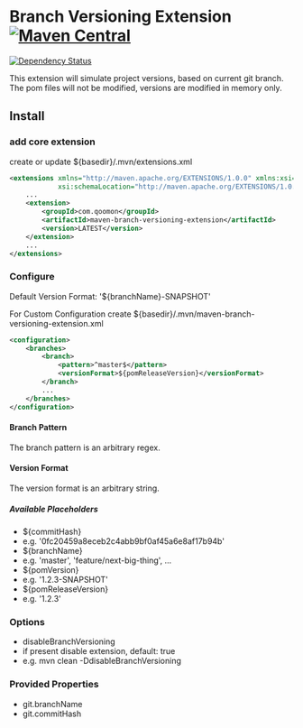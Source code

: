 # Branch Versioning Extension [![Maven Central](https://img.shields.io/maven-central/v/com.qoomon/maven-branch-versioning-extension.svg)](http://search.maven.org/#search%7Cga%7C1%7Cg%3A%22com.qoomon%22%20AND%20a%3A%22maven-branch-versioning-extension%22)
[![Dependency Status](https://dependencyci.com/github/qoomon/maven-branch-versioning-extension/badge)](https://dependencyci.com/github/qoomon/maven-branch-versioning-extension)
 
This extension will simulate project versions, based on current git branch.
The pom files will not be modified, versions are modified in memory only.

## Install 

### add core extension
create or update ${basedir}/.mvn/extensions.xml
``` xml
<extensions xmlns="http://maven.apache.org/EXTENSIONS/1.0.0" xmlns:xsi="http://www.w3.org/2001/XMLSchema-instance"
            xsi:schemaLocation="http://maven.apache.org/EXTENSIONS/1.0.0 http://maven.apache.org/xsd/core-extensions-1.0.0.xsd">
    ...
    <extension>
        <groupId>com.qoomon</groupId>
        <artifactId>maven-branch-versioning-extension</artifactId>
        <version>LATEST</version>
    </extension>
    ...
</extensions>
```

### Configure
Default Version Format: '${branchName}-SNAPSHOT'

For Custom Configuration create ${basedir}/.mvn/maven-branch-versioning-extension.xml
``` xml
<configuration>
    <branches>
        <branch>
            <pattern>^master$</pattern>
            <versionFormat>${pomReleaseVersion}</versionFormat>
        </branch>
        ...
    </branches>
</configuration>
```
#### Branch Pattern
The branch pattern is an arbitrary regex.

#### Version Format
The version format is an arbitrary string.

##### Available Placeholders
- ${commitHash}
 - e.g. '0fc20459a8eceb2c4abb9bf0af45a6e8af17b94b'
- ${branchName}
 - e.g. 'master', 'feature/next-big-thing', ...
- ${pomVersion}
 - e.g. '1.2.3-SNAPSHOT'
- ${pomReleaseVersion}
 - e.g. '1.2.3'

### Options
- disableBranchVersioning
 - if present disable extension, default: true
  - e.g. mvn clean -DdisableBranchVersioning
 

### Provided Properties
- git.branchName
- git.commitHash
